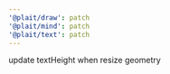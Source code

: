 ```yaml
---
'@plait/draw': patch
'@plait/mind': patch
'@plait/text': patch
---
```


update textHeight when resize geometry

